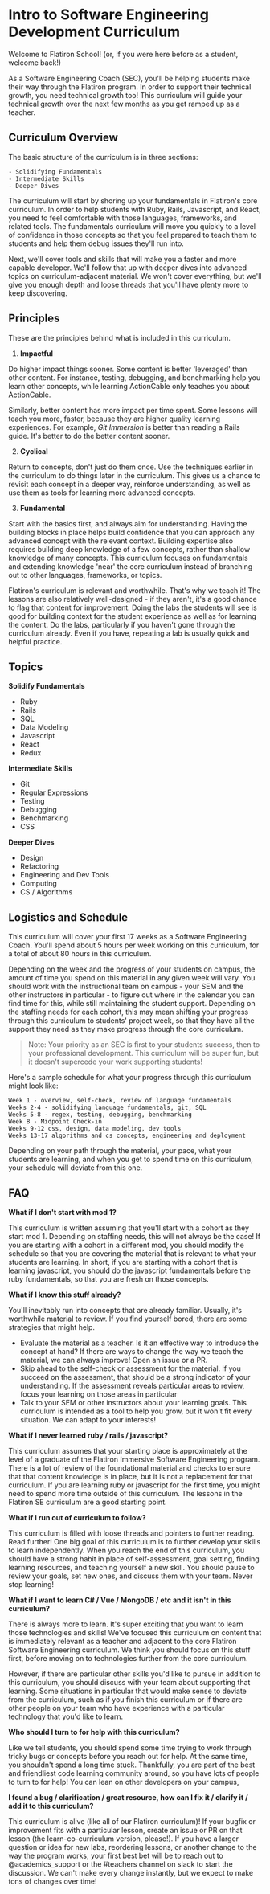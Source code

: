 # Intro to Software Engineering Development Curriculum

Welcome to Flatiron School! (or, if you were here before as a student, welcome back!)

As a Software Engineering Coach (SEC), you'll be helping students make their way through the Flatiron program. In order to support their technical growth, you need technical growth too! This curriculum will guide your technical growth over the next few months as you get ramped up as a teacher.

## Curriculum Overview

The basic structure of the curriculum is in three sections:

```
- Solidifying Fundamentals
- Intermediate Skills
- Deeper Dives
```

The curriculum will start by shoring up your fundamentals in Flatiron's core curriculum. In order to help students with Ruby, Rails, Javascript, and React, you need to feel comfortable with those languages, frameworks, and related tools. The fundamentals curriculum will move you quickly to a level of confidence in those concepts so that you feel prepared to teach them to students and help them debug issues they'll run into. 

Next, we'll cover tools and skills that will make you a faster and more capable developer. We'll follow that up with deeper dives into advanced topics on curriculum-adjacent material. We won't cover everything, but we'll give you enough depth and loose threads that you'll have plenty more to keep discovering.

## Principles

These are the principles behind what is included in this curriculum.

1. **Impactful**

Do higher impact things sooner. Some content is better 'leveraged' than other content. For instance, testing, debugging, and benchmarking help you learn other concepts, while learning ActionCable only teaches you about ActionCable.

Similarly, better content has more impact per time spent. Some lessons will teach you more, faster, because they are higher quality learning experiences. For example, _Git Immersion_ is better than reading a Rails guide. It's better to do the better content sooner.

2. **Cyclical**

Return to concepts, don't just do them once. Use the techniques earlier in the curriculum to do things later in the curriculum. This gives us a chance to revisit each concept in a deeper way, reinforce understanding, as well as use them as tools for learning more advanced concepts.

3. **Fundamental**

Start with the basics first, and always aim for understanding. Having the building blocks in place helps build confidence that you can approach any advanced concept with the relevant context. Building expertise also requires building deep knowledge of a few concepts, rather than shallow knowledge of many concepts. This curriculum focuses on fundamentals and extending knowledge 'near' the core curriculum instead of branching out to other languages, frameworks, or topics.

Flatiron's curriculum is relevant and worthwhile. That's why we teach it! The lessons are also relatively well-designed - if they aren't, it's a good chance to flag that content for improvement. Doing the labs the students will see is good for building context for the student experience as well as for learning the content. Do the labs, particularly if you haven't gone through the curriculum already. Even if you have, repeating a lab is usually quick and helpful practice.

## Topics

**Solidify Fundamentals**

- Ruby
- Rails
- SQL
- Data Modeling
- Javascript
- React
- Redux

**Intermediate Skills**

- Git
- Regular Expressions
- Testing
- Debugging
- Benchmarking
- CSS

**Deeper Dives**

- Design
- Refactoring
- Engineering and Dev Tools
- Computing
- CS / Algorithms

## Logistics and Schedule

This curriculum will cover your first 17 weeks as a Software Engineering Coach. You'll spend about 5 hours per week working on this curriculum, for a total of about 80 hours in this curriculum.

Depending on the week and the progress of your students on campus, the amount of time you spend on this material in any given week will vary. You should work with the instructional team on campus - your SEM and the other instructors in particular - to figure out where in the calendar you can find time for this, while still maintaining the student support. Depending on the staffing needs for each cohort, this may mean shifting your progress through this curriculum to students' project week, so that they have all the support they need as they make progress through the core curriculum.

> Note: Your priority as an SEC is first to your students success, then to your professional development. This curriculum will be super fun, but it doesn't supercede your work supporting students!

Here's a sample schedule for what your progress through this curriculum might look like:

```
Week 1 - overview, self-check, review of language fundamentals
Weeks 2-4 - solidifying language fundamentals, git, SQL
Weeks 5-8 - regex, testing, debugging, benchmarking
Week 8 - Midpoint Check-in
Weeks 9-12 css, design, data modeling, dev tools
Weeks 13-17 algorithms and cs concepts, engineering and deployment
```

Depending on your path through the material, your pace, what your students are learning, and when you get to spend time on this curriculum, your schedule will deviate from this one.

## FAQ

**What if I don't start with mod 1?**

This curriculum is written assuming that you'll start with a cohort as they start mod 1. Depending on staffing needs, this will not always be the case! If you are starting with a cohort in a different mod, you should modify the schedule so that you are covering the material that is relevant to what your students are learning. In short, if you are starting with a cohort that is learning javascript, you should do the javascript fundamentals before the ruby fundamentals, so that you are fresh on those concepts.

**What if I know this stuff already?**

You'll inevitably run into concepts that are already familiar. Usually, it's worthwhile material to review. If you find yourself bored, there are some strategies that might help.

- Evaluate the material as a teacher. Is it an effective way to introduce the concept at hand? If there are ways to change the way we teach the material, we can always improve! Open an issue or a PR.
- Skip ahead to the self-check or assessment for the material. If you succeed on the assessment, that should be a strong indicator of your understanding. If the assessment reveals particular areas to review, focus your learning on those areas in particular
- Talk to your SEM or other instructors about your learning goals. This curriculum is intended as a tool to help you grow, but it won't fit every situation. We can adapt to your interests!

**What if I never learned ruby / rails / javascript?**

This curriculum assumes that your starting place is approximately at the level of a graduate of the Flatiron Immersive Software Engineering program. There is a lot of review of the foundational material and checks to ensure that that content knowledge is in place, but it is not a replacement for that curriculum. If you are learning ruby or javascript for the first time, you might need to spend more time outside of this curriculum. The lessons in the Flatiron SE curriculum are a good starting point.

**What if I run out of curriculum to follow?**

This curriculum is filled with loose threads and pointers to further reading. Read further! One big goal of this curriculum is to further develop your skills to learn independently. When you reach the end of this curriculum, you should have a strong habit in place of self-assessment, goal setting, finding learning resources, and teaching yourself a new skill. You should pause to review your goals, set new ones, and discuss them with your team. Never stop learning!

**What if I want to learn C# / Vue / MongoDB / etc and it isn't in this curriculum?**

There is always more to learn. It's super exciting that you want to learn those technologies and skills! We've focused this curriculum on content that is immediately relevant as a teacher and adjacent to the core Flatiron Software Engineering curriculum. We think you should focus on this stuff first, before moving on to technologies further from the core curriculum.

However, if there are particular other skills you'd like to pursue in addition to this curriculum, you should discuss with your team about supporting that learning. Some situations in particular that would make sense to deviate from the curriculum, such as if you finish this curriculum or if there are other people on your team who have experience with a particular technology that you'd like to learn.

**Who should I turn to for help with this curriculum?**

Like we tell students, you should spend some time trying to work through tricky bugs or concepts before you reach out for help. At the same time, you shouldn't spend a long time stuck. Thankfully, you are part of the best and friendliest code learning community around, so you have lots of people to turn to for help! You can lean on other developers on your campus,

**I found a bug / clarification / great resource, how can I fix it / clarify it / add it to this curriculum?**

This curriculum is alive (like all of our Flatiron curriculum)! If your bugfix or improvement fits with a particular lesson, create an issue or PR on that lesson (the learn-co-curriculum version, please!). If you have a larger question or idea for new labs, reordering lessons, or another change to the way the program works, your first best bet will be to reach out to @academics_support or the #teachers channel on slack to start the discussion. We can't make every change instantly, but we expect to make tons of changes over time!

